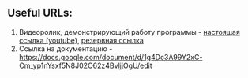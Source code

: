 ## Useful URLs:
1. Видеоролик, демонстрирующий работу программы - [настоящая ссылка (youtube)](https://www.youtube.com/watch?v=FKZMsgQcKZs), [резервная ссылка](https://disk.yandex.ru/client/disk/sh1t%2B%2B)
2. Ссылка на документацию - https://docs.google.com/document/d/1g4Dc3A99Y2xC-Cm_yp1nYsxf5N8J02O62z4BvljjOgU/edit